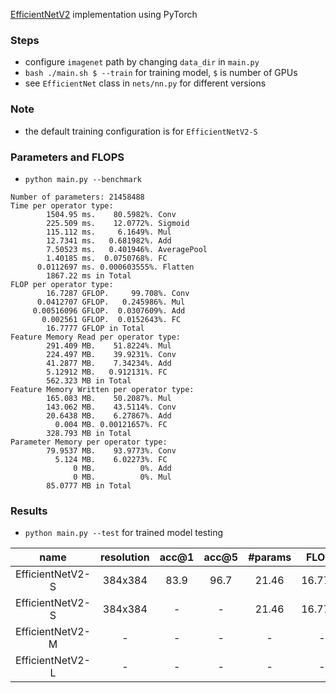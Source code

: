 [EfficientNetV2](https://arxiv.org/abs/2104.00298) implementation using PyTorch

### Steps

* configure `imagenet` path by changing `data_dir` in `main.py`
* `bash ./main.sh $ --train` for training model, `$` is number of GPUs
* see `EfficientNet` class in `nets/nn.py` for different versions

### Note

* the default training configuration is for `EfficientNetV2-S`

### Parameters and FLOPS

* `python main.py --benchmark`

```
Number of parameters: 21458488
Time per operator type:
        1504.95 ms.    80.5982%. Conv
        225.509 ms.    12.0772%. Sigmoid
        115.112 ms.     6.1649%. Mul
        12.7341 ms.   0.681982%. Add
        7.50523 ms.   0.401946%. AveragePool
        1.40185 ms.  0.0750768%. FC
      0.0112697 ms. 0.000603555%. Flatten
        1867.22 ms in Total
FLOP per operator type:
        16.7287 GFLOP.     99.708%. Conv
      0.0412707 GFLOP.   0.245986%. Mul
     0.00516096 GFLOP.  0.0307609%. Add
       0.002561 GFLOP.  0.0152643%. FC
        16.7777 GFLOP in Total
Feature Memory Read per operator type:
        291.409 MB.    51.8224%. Mul
        224.497 MB.    39.9231%. Conv
        41.2877 MB.    7.34234%. Add
        5.12912 MB.   0.912131%. FC
        562.323 MB in Total
Feature Memory Written per operator type:
        165.083 MB.    50.2087%. Mul
        143.062 MB.    43.5114%. Conv
        20.6438 MB.    6.27867%. Add
          0.004 MB. 0.00121657%. FC
        328.793 MB in Total
Parameter Memory per operator type:
        79.9537 MB.    93.9773%. Conv
          5.124 MB.    6.02273%. FC
              0 MB.          0%. Add
              0 MB.          0%. Mul
        85.0777 MB in Total
```

### Results

* `python main.py --test` for trained model testing

|       name       | resolution | acc@1 | acc@5 | #params |  FLOPS  | resample | training loss |
|:----------------:|:----------:|:-----:|:-----:|:-------:|:-------:|---------:|--------------:|
| EfficientNetV2-S |  384x384   | 83.9  | 96.7  |  21.46  | 16.7777 | BILINEAR |  CrossEntropy |
| EfficientNetV2-S |  384x384   |   -   |   -   |  21.46  | 16.7777 | BILINEAR |      PolyLoss |
| EfficientNetV2-M |     -      |   -   |   -   |    -    |    -    |        - |             - |
| EfficientNetV2-L |     -      |   -   |   -   |    -    |    -    |        - |             - |
